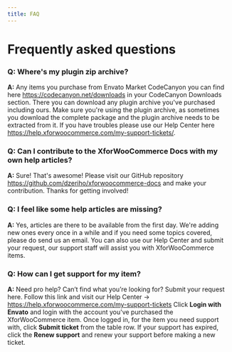 ```yaml
---
title: FAQ
---
```


# Frequently asked questions

### Q: Where's my plugin zip archive?

**A:** Any items you purchase from Envato Market CodeCanyon you can find here https://codecanyon.net/downloads in your CodeCanyon Downloads section. There you can download any plugin archive you've purchased including ours. Make sure you're using the plugin archive, as sometimes you download the complete package and the plugin archive needs to be extracted from it. If you have troubles please use our Help Center here https://help.xforwoocommerce.com/my-support-tickets/.

### Q: Can I contribute to the XforWooCommerce Docs with my own help articles?

**A:** Sure! That's awesome! Please visit our GitHub repository https://github.com/dzeriho/xforwoocommerce-docs and make your contribution. Thanks for getting involved!

### Q: I feel like some help articles are missing?

**A:** Yes, articles are there to be available from the first day. We're adding new ones every once in a while and if you need some topics covered, please do send us an email. You can also use our Help Center and submit your request, our support staff will assist you with XforWooCommerce items.

### Q: How can I get support for my item?

**A:** Need pro help? Can’t find what you’re looking for? Submit your request here. Follow this link and visit our Help Center &rarr; https://help.xforwoocommerce.com/my-support-tickets Click **Login with Envato** and login with the account you've purchased the XforWooCommerce item. Once logged in, for the item you need support with, click **Submit ticket** from the table row. If your support has expired, click the **Renew support** and renew your support before making a new ticket.
